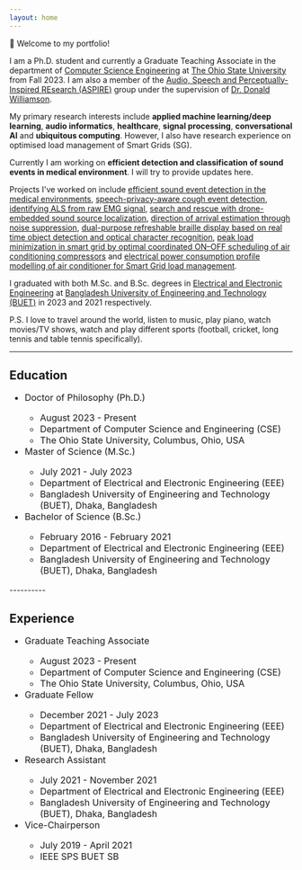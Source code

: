 ```yaml
---
layout: home
---
```


🎉 Welcome to my portfolio!

I am a Ph.D. student and currently a Graduate Teaching Associate in the department of [Computer Science Engineering][CSE-OSU] at [The Ohio State University][OSU] from Fall 2023. I am also a member of the [Audio, Speech and Perceptually-Inspired REsearch (ASPIRE)][ASPIRE] group under the supervision of [Dr. Donald Williamson][williamson-osu].

[ASPIRE]: https://the-aspire-group.github.io/
[williamson-osu]: https://engineering.osu.edu/people/williamson.413

My primary research interests include **applied machine learning/deep learning**, **audio informatics**, **healthcare**, **signal processing**, **conversational AI** and **ubiquitous computing**. However, I also have research experience on optimised load management of Smart Grids (SG).

Currently I am working on **efficient detection and classification of sound events in medical environment**. I will try to provide updates here.


[CSE-OSU]: https://cse.osu.edu/
[OSU]: https://www.osu.edu/
[EEE]: https://eee.buet.ac.bd/
[BUET]: https://www.buet.ac.bd/
[arif sir]: https://scholar.google.com/citations?user=DJUPchAAAAAJ&hl=en

Projects I've worked on include [efficient sound event detection in the medical environments][asfnet], [speech-privacy-aware cough event detection][ss-ced], [identifying ALS from raw EMG signal][als], [search and rescue with drone-embedded sound source localization][sound-source-localization], [direction of arrival estimation through noise suppression][doa-estimation], [dual-purpose refreshable braille display based on real time object detection and optical character recognition][braille], [peak load minimization in smart grid by optimal coordinated ON–OFF scheduling of air conditioning compressors][peak-load-sg] and [electrical power consumption profile modelling of air conditioner for Smart Grid load management][profile-modelling-sg].

[asfnet]: https://doi.org/10.36227/techrxiv.23732205.v1
[ss-ced]: https://doi.org/10.1109/R10-HTC54060.2022.9929794
[als]: https://doi.org/10.1109/ICASSP43922.2022.9747366
[sound-source-localization]: https://doi.org/10.1186/s13636-020-00184-2
[doa-estimation]: https://doi.org/10.1109/SPICSCON48833.2019.9065151
[braille]: https://doi.org/10.1109/SPICSCON48833.2019.9065110
[profile-modelling-sg]: https://doi.org/10.1109/ICECE51571.2020.9393101
[peak-load-sg]: https://doi.org/10.1016/j.segan.2021.100545

I graduated with both M.Sc. and B.Sc. degrees in [Electrical and Electronic Engineering][EEE] at [Bangladesh University of Engineering and Technology (BUET)][BUET] in 2023 and 2021 respectively. 

P.S. I love to travel around the world, listen to music, play piano, watch movies/TV shows, watch and play different sports (football, cricket, long tennis and table tennis specifically).
<!-- My nickname is "Prangon". -->

----------

## Education
<font size="+0.5">
<ul>
     <li>Doctor of Philosophy (Ph.D.)</li>
     <ul>
          <li>August 2023 - Present</li>
          <li>Department of Computer Science and Engineering (CSE)</li>
          <li>The Ohio State University, Columbus, Ohio, USA</li>
     </ul>
     <li>Master of Science (M.Sc.)</li>
     <ul>
          <li>July 2021 - July 2023</li>
          <li>Department of Electrical and Electronic Engineering (EEE)</li>
          <li>Bangladesh University of Engineering and Technology (BUET), Dhaka, Bangladesh</li>
     </ul>
     <li>Bachelor of Science (B.Sc.)</li>
     <ul>
          <li>February 2016 - February 2021</li>
          <li>Department of Electrical and Electronic Engineering (EEE)</li>
          <li>Bangladesh University of Engineering and Technology (BUET), Dhaka, Bangladesh</li>
     </ul>
</ul>
</font>
----------

## Experience
<font size="+0.5">
<ul>
     <li>Graduate Teaching Associate</li>
     <ul>
          <li>August 2023 - Present</li>
          <li>Department of Computer Science and Engineering (CSE)</li>
          <li>The Ohio State University, Columbus, Ohio, USA</li>
     </ul>
     <li>Graduate Fellow</li>
     <ul>
          <li>December 2021 - July 2023</li>
          <li>Department of Electrical and Electronic Engineering (EEE)</li>
          <li>Bangladesh University of Engineering and Technology (BUET), Dhaka, Bangladesh</li>
     </ul>
     <li>Research Assistant</li>
     <ul>
          <li>July 2021 - November 2021</li>
          <li>Department of Electrical and Electronic Engineering (EEE)</li>
          <li>Bangladesh University of Engineering and Technology (BUET), Dhaka, Bangladesh</li>
     </ul>
     <li>Vice-Chairperson</li>
     <ul>
          <li>July 2019 - April 2021</li>
          <li>IEEE SPS BUET SB</li>
     </ul>
</ul>
</font>



